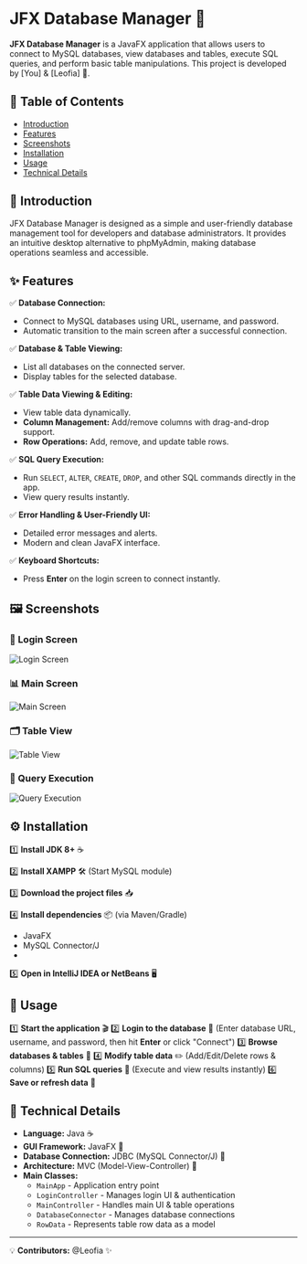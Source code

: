# JFX Database Manager 🚀

**JFX Database Manager** is a JavaFX application that allows users to connect to MySQL databases, view databases and tables, execute SQL queries, and perform basic table manipulations. This project is developed by [You] & [Leofia] 🤝.

## 📌 Table of Contents

- [Introduction](#introduction)
- [Features](#features)
- [Screenshots](#screenshots)
- [Installation](#installation)
- [Usage](#usage)
- [Technical Details](#technical-details)

## 🎯 Introduction

JFX Database Manager is designed as a simple and user-friendly database management tool for developers and database administrators. It provides an intuitive desktop alternative to phpMyAdmin, making database operations seamless and accessible.

## ✨ Features

✅ **Database Connection:**
- Connect to MySQL databases using URL, username, and password.
- Automatic transition to the main screen after a successful connection.

✅ **Database & Table Viewing:**
- List all databases on the connected server.
- Display tables for the selected database.

✅ **Table Data Viewing & Editing:**
- View table data dynamically.
- **Column Management:** Add/remove columns with drag-and-drop support.
- **Row Operations:** Add, remove, and update table rows.

✅ **SQL Query Execution:**
- Run `SELECT`, `ALTER`, `CREATE`, `DROP`, and other SQL commands directly in the app.
- View query results instantly.

✅ **Error Handling & User-Friendly UI:**
- Detailed error messages and alerts.
- Modern and clean JavaFX interface.

✅ **Keyboard Shortcuts:**
- Press **Enter** on the login screen to connect instantly.

## 🖼️ Screenshots

### 🔑 Login Screen
![Login Screen](https://github.com/user-attachments/assets/0bdca968-1b96-4bbc-bdef-8048dadfdffa)

### 📊 Main Screen
![Main Screen](https://github.com/user-attachments/assets/ad6e1ef7-81e6-4ff0-82e4-743aa2838de7)

### 🗂️ Table View
![Table View](https://github.com/user-attachments/assets/fb6cd29f-98af-445d-9b78-0214ef9fb9d1)

### 📜 Query Execution
![Query Execution](https://github.com/user-attachments/assets/d9c4e340-391c-4cdb-be08-c08e2c1146e9)

## ⚙️ Installation

1️⃣ **Install JDK 8+** ☕

2️⃣ **Install XAMPP** 🛠️ (Start MySQL module)

3️⃣ **Download the project files** 📥

4️⃣ **Install dependencies** 📦 (via Maven/Gradle)
   - JavaFX
   - MySQL Connector/J
   - 
5️⃣ **Open in IntelliJ IDEA or NetBeans** 🖥️

## 🚀 Usage

1️⃣ **Start the application** 🎬
2️⃣ **Login to the database** 🔐 (Enter database URL, username, and password, then hit **Enter** or click "Connect")
3️⃣ **Browse databases & tables** 📁
4️⃣ **Modify table data** ✏️ (Add/Edit/Delete rows & columns)
5️⃣ **Run SQL queries** 📝 (Execute and view results instantly)
6️⃣ **Save or refresh data** 🔄

## 🔧 Technical Details

- **Language:** Java ☕
- **GUI Framework:** JavaFX 🎨
- **Database Connection:** JDBC (MySQL Connector/J) 🔗
- **Architecture:** MVC (Model-View-Controller) 📌
- **Main Classes:**
  - `MainApp` - Application entry point
  - `LoginController` - Manages login UI & authentication
  - `MainController` - Handles main UI & table operations
  - `DatabaseConnector` - Manages database connections
  - `RowData` - Represents table row data as a model

---

💡 **Contributors:** 
@Leofia ✨  


